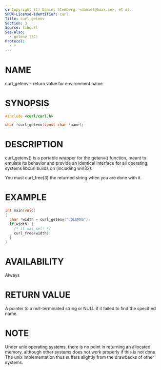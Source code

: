```yaml
---
c: Copyright (C) Daniel Stenberg, <daniel@haxx.se>, et al.
SPDX-License-Identifier: curl
Title: curl_getenv
Section: 3
Source: libcurl
See-also:
  - getenv (3C)
Protocol:
  - *
---
```


# NAME

curl_getenv - return value for environment name

# SYNOPSIS

~~~c
#include <curl/curl.h>

char *curl_getenv(const char *name);
~~~

# DESCRIPTION

curl_getenv() is a portable wrapper for the getenv() function, meant to
emulate its behavior and provide an identical interface for all operating
systems libcurl builds on (including win32).

You must curl_free(3) the returned string when you are done with it.

# EXAMPLE

~~~c
int main(void)
{
  char *width = curl_getenv("COLUMNS");
  if(width) {
    /* it was set! */
    curl_free(width);
  }
}
~~~

# AVAILABILITY

Always

# RETURN VALUE

A pointer to a null-terminated string or NULL if it failed to find the
specified name.

# NOTE

Under unix operating systems, there is no point in returning an allocated
memory, although other systems does not work properly if this is not done. The
unix implementation thus suffers slightly from the drawbacks of other systems.

